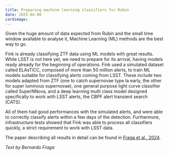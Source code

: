```yaml
---
title: Preparing machine learning classifiers for Rubin
date: 2025-04-08
cardimage: 
---
```


Given the huge amount of data expected from Rubin and the small time window available to analyse it, Machine Learning (ML) methods are the best way to go. 
<!--more-->


Fink is already classifying ZTF data using ML models with great results. While LSST is not here yet, we need to prepare for its arrival, having models ready already for the beginning of operations. Fink used a simulated dataset called ELAsTiCC, composed of more than 50 million alerts, to train ML models suitable for classifying alerts coming from LSST. These include two models adapted from ZTF (one to catch supernovae type Ia early, the other for super luminous supernovae), one general purpose light curve classifier called SuperNNova, and a deep learning multi class model designed specifically to work with LSST alerts, the CBPF alert transient search (CATS). 

All of them had good performances with the simulated alerts, and were able to correctly classify alerts within a few days of the detection. Furthermore, infrastructure tests showed that Fink was able to process all classifiers quickly, a strict requirement to work with LSST data.

The paper describing all results in detail can be found in [Fraga et al., 2024](https://www.aanda.org/articles/aa/full_html/2024/12/aa50370-24/aa50370-24.html).

*Text by Bernardo Fraga*

